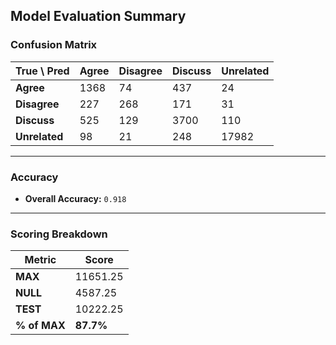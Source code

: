 ## Model Evaluation Summary

### Confusion Matrix

| True \ Pred   | Agree | Disagree | Discuss | Unrelated |
| ------------- | ----- | -------- | ------- | --------- |
| **Agree**     | 1368  | 74       | 437     | 24        |
| **Disagree**  | 227   | 268      | 171     | 31        |
| **Discuss**   | 525   | 129      | 3700    | 110       |
| **Unrelated** | 98    | 21       | 248     | 17982     |

---

### Accuracy

- **Overall Accuracy:** `0.918`

---

###  Scoring Breakdown

| Metric       | Score     |
| ------------ | --------- |
| **MAX**      | 11651.25  |
| **NULL**     | 4587.25   |
| **TEST**     | 10222.25  |
| **% of MAX** | **87.7%** |